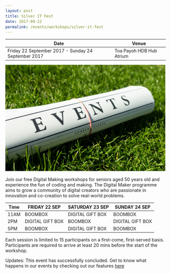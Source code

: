 ```yaml
---
layout: post
title: Silver IT Fest
date: 2017-09-22
permalink: /events/workshops/silver-it-fest
---
```



| Date | Venue |
|-------|---|
| Friday 22 September 2017 - Sunday 24 September 2017  |  Toa Payoh HDB Hub Atrium  |

![hi](/images/events/generic-event-image.jpg) 

Join our free Digital Making workshops for seniors aged 50 years old and experience the fun of coding and making. The Digital Maker programme aims to grow a community of digital creators who are passionate in innovation and co-creation to solve real-world problems.<br>  

| Time| FRIDAY 22 SEP | SATURDAY 23 SEP | SUNDAY 24 SEP |  
|--------|---|---|---|
|11AM|	BOOMBOX|	DIGITAL GIFT BOX|	BOOMBOX|
|2PM|	DIGITAL GIFT BOX|	BOOMBOX|	DIGITAL GIFT BOX|
|5PM|	BOOMBOX|	DIGITAL GIFT BOX|	BOOMBOX|


Each session is limited to 15 participants on a first-come, first-served basis. Participants are required to arrive at least 20 mins before the start of the workshop.



Updates: This event has successfully concluded. Get to know what happens in our events by checking out our features <a href="" target="_blank">here</a>
